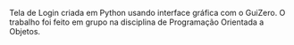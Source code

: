 Tela de Login criada em Python usando interface gráfica com o GuiZero. O trabalho foi feito em grupo na disciplina de Programação Orientada a Objetos.
